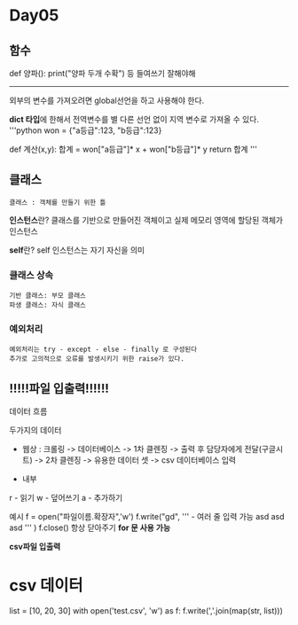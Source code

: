 # Day05
## 함수
def 양파():
    print("양파 두개 수확")
등
    들여쓰기 잘해야해

-----
외부의 변수를 가져오려면 global선언을 하고 사용해야 한다.

**dict 타입**에 한해서 전역변수를 별 다른 선언 없이 지역 변수로 가져올 수 있다. 
'''python
won = {"a등급":123, "b등급":123}

def 계산(x,y):
    합계 = won["a등급"]* x + won["b등급"]* y
    return 합계
'''
## 클래스
    클래스 : 객체를 만들기 위한 틀

**인스턴스**란?
클래스를 기반으로 만들어진 객체이고 실제 메모리 영역에 할당된 객체가 인스턴스

**self**란?
self 인스턴스는 자기 자신을 의미

### 클래스 상속
    기반 클래스: 부모 클래스 
    파생 클래스: 자식 클래스

### 예외처리
    예외처리는 try - except - else - finally 로 구성된다
    추가로 고의적으로 오류를 발생시키기 위한 raise가 있다.

## !!!!!파일 입출력!!!!!!
데이터 흐름

두가지의 데이터
- 웹상 : 크롤링 -> 데이터베이스 -> 1차 클렌징 -> 출력 후 담당자에게 전달(구글시트)
        -> 2차 클렌징 -> 유용한 데이터 셋 -> csv 데이터베이스 입력 


- 내부

r - 읽기
w - 덮어쓰기
a - 추가하기

예시 
f = open("파일이름.확장자",'w')
f.write("gd", '''    - 여러 줄 입력 가능
asd
asd
asd
'''
)
f.close() 항상 닫아주기 
**for 문 사용 가능**

**csv파일 입출력**
# csv 데이터
list = [10, 20, 30]
with open('test.csv', 'w') as f:
    f.write(','.join(map(str, list)))
